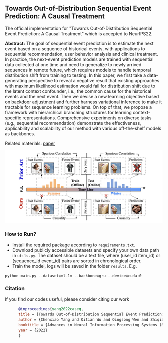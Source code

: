 ## Towards Out-of-Distribution Sequential Event Prediction: A Causal Treatment

The official implementation for "Towards Out-of-Distribution Sequential Event Prediction: A Causal Treatment" which is accepted to NeurIPS22. 

**Abstract:** The goal of sequential event prediction is to estimate the next event based on a sequence of historical events, with applications to sequential recommendation, user behavior analysis and clinical treatment. In practice, the next-event prediction models are trained with sequential data collected at one time and need to generalize to newly arrived sequences in remote future, which requires models to handle temporal distribution shift from training to testing. In this paper, we first take a data-generating perspective to reveal a negative result that existing approaches with maximum likelihood estimation would fail for distribution shift due to the latent context confounder, i.e., the common cause for the historical events and the next event. Then we devise a new learning objective based on backdoor adjustment and further harness variational inference to make it tractable for sequence learning problems. On top of that, we propose a framework with hierarchical branching structures for learning context-specific representations. Comprehensive experiments on diverse tasks (e.g., sequential recommendation) demonstrate the effectiveness, applicability and scalability of our method with various off-the-shelf models as backbones. 

Related materials: 
[paper](https://openreview.net/pdf?id=XQu7UFSbzd2)

<img src="figure.png" width="900">

### How to Run?

- Install the required package according to `requirements.txt`.
- Download publicly accessible datasets and specify your own data path in `utils.py`. The dataset should be a text file, where (user_id item_id) or (sequence_id event_id) pairs are sorted in chronological order.
- Train the model, logs will be saved in the folder `results`. E.g.
```
python main.py --dataset=ml-1m --backbone=gru --device=cuda:0
```

### Citation
If you find our codes useful, please consider citing our work
```bibtex
      @inproceedings{yang2022caseq,
      title = {Towards Out-of-Distribution Sequential Event Prediction: A Causal Treatment},
      author = {Chenxiao Yang and Qitian Wu and Qingsong Wen and Zhiqiang Zhou and Liang Sun and Junchi Yan},
      booktitle = {Advances in Neural Information Processing Systems (NeurIPS)},
      year = {2022}
      }
```